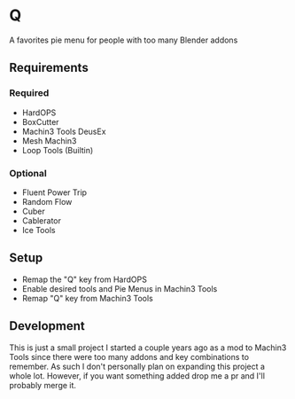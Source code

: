 # Q
A favorites pie menu for people with too many Blender addons


## Requirements
### Required
- HardOPS
- BoxCutter
- Machin3 Tools DeusEx
- Mesh Machin3
- Loop Tools (Builtin)
### Optional
- Fluent Power Trip
- Random Flow
- Cuber
- Cablerator
- Ice Tools


## Setup
- Remap the "Q" key from HardOPS
- Enable desired tools and Pie Menus in Machin3 Tools
- Remap "Q" key from Machin3 Tools


## Development
This is just a small project I started a couple years ago as a mod to Machin3 Tools since there were too many addons and key combinations to remember. As such I don't personally plan on expanding this project a whole lot. However, if you want something added drop me a pr and I'll probably merge it.

